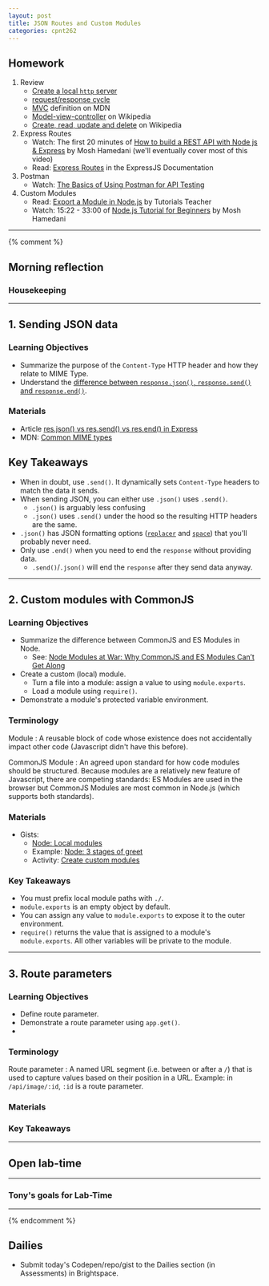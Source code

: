 ```yaml
---
layout: post
title: JSON Routes and Custom Modules
categories: cpnt262
---
```


## Homework
1. Review
    - [Create a local `http` server](https://gist.github.com/acidtone/4f96eefab57e9ab8d2ec4e21f6029be3)
    - [request/response cycle](https://medium.com/@jen_strong/the-request-response-cycle-of-the-web-1b7e206e9047)
    - [MVC](https://developer.mozilla.org/en-US/docs/Glossary/MVC) definition on MDN
    - [Model-view-controller](https://en.wikipedia.org/wiki/Model%E2%80%93view%E2%80%93controller) on Wikipedia
    - [Create, read, update and delete](https://en.wikipedia.org/wiki/Create,_read,_update_and_delete) on Wikipedia
2. Express Routes
    - Watch: The first 20 minutes of [How to build a REST API with Node js & Express](https://youtu.be/pKd0Rpw7O48) by Mosh Hamedani (we'll eventually cover most of this video)
    - Read: [Express Routes](https://expressjs.com/en/guide/routing.html) in the ExpressJS Documentation
3. Postman
    - Watch: [The Basics of Using Postman for API Testing](https://youtu.be/t5n07Ybz7yI)
4. Custom Modules
    - Read: [Export a Module in Node.js](https://www.tutorialsteacher.com/nodejs/nodejs-module-exports) by Tutorials Teacher
    - Watch: 15:22 - 33:00 of [Node.js Tutorial for Beginners](https://www.youtube.com/watch?v=TlB_eWDSMt4&t=922s) by Mosh Hamedani

---
{% comment %}

## Morning reflection
### Housekeeping

---

## 1. Sending JSON data
### Learning Objectives
- Summarize the purpose of the `Content-Type` HTTP header and how they relate to MIME Type.
- Understand the [difference between `response.json()`, `response.send()` and `response.end()`](https://blog.fullstacktraining.com/res-json-vs-res-send-vs-res-end-in-express/).

### Materials
- Article [res.json() vs res.send() vs res.end() in Express](https://blog.fullstacktraining.com/res-json-vs-res-send-vs-res-end-in-express/)
- MDN: [Common MIME types](https://developer.mozilla.org/en-US/docs/Web/HTTP/Basics_of_HTTP/MIME_types/Common_types)

## Key Takeaways
- When in doubt, use `.send()`. It dynamically sets `Content-Type` headers to match the data it sends.
- When sending JSON, you can either use `.json()` uses `.send()`.
  - `.json()` is arguably less confusing
  - `.json()` uses `.send()` under the hood so the resulting HTTP headers are the same. 
- `.json()` has JSON formatting options ([`replacer`](https://developer.mozilla.org/en-US/docs/Web/JavaScript/Reference/Global_Objects/JSON/stringify#the_replacer_parameter) and [`space`](https://developer.mozilla.org/en-US/docs/Web/JavaScript/Reference/Global_Objects/JSON/stringify#the_space_argument)) that you'll probably never need.
- Only use `.end()` when you need to end the `response` without providing data. 
  - `.send()`/`.json()` will end the `response` after they send data anyway.

---

## 2. Custom modules with CommonJS
### Learning Objectives
- Summarize the difference between CommonJS and ES Modules in Node.
  - See: [Node Modules at War: Why CommonJS and ES Modules Can’t Get Along](https://redfin.engineering/node-modules-at-war-why-commonjs-and-es-modules-cant-get-along-9617135eeca1)
- Create a custom (local) module.
  - Turn a file into a module: assign a value to using `module.exports`.
  - Load a module using `require()`.
- Demonstrate a module's protected variable environment.

### Terminology
Module
: A reusable block of code whose existence does not accidentally impact other code (Javascript didn't have this before).

CommonJS Module
: An agreed upon standard for how code modules should be structured. Because modules are a relatively new feature of Javascript, there are competing standards: ES Modules are used in the browser but CommonJS Modules are most common in Node.js (which supports both standards).

### Materials
- Gists:
  - [Node: Local modules](https://gist.github.com/acidtone/4dd61a189ef934a76df8efde14738dfe)
  - Example: [Node: 3 stages of greet](https://gist.github.com/acidtone/7ab0bd9d11f8d85a39fe185d2fb0a065)
  - Activity: [Create custom modules](https://gist.github.com/acidtone/ebdc01c9fe3516f6d34fd3ff1249349c)

### Key Takeaways
- You must prefix local module paths with `./`.
- `module.exports` is an empty object by default.
- You can assign any value to `module.exports` to expose it to the outer environment.
- `require()` returns the value that is assigned to a module's `module.exports`. All other variables will be private to the module. 

---

## 3. Route parameters
### Learning Objectives
- Define route parameter.
- Demonstrate a route parameter using `app.get()`.
- 

### Terminology
Route parameter
: A named URL segment (i.e. between or after a `/`) that is used to capture values based on their position in a URL. Example: in `/api/image/:id`, `:id` is a route parameter.

### Materials


### Key Takeaways

---

## Open lab-time

---

### Tony's goals for Lab-Time

---
{% endcomment %}

## Dailies
- Submit today's Codepen/repo/gist to the Dailies section (in Assessments) in Brightspace.